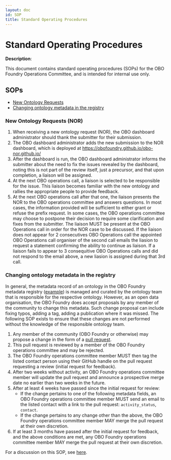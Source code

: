 ```yaml
---
layout: doc
id: SOP
title: Standard Operating Procedures
---
```

# Standard Operating Procedures

**Description**:  
 
This document contains standard operating procedures (SOPs) for the OBO Foundry Operations Committee, and is intended for internal use only.

## SOPs
- [New Ontology Requests](#NOR)
- [Changing ontology metadata in the registry](#META)

<a name="NOR"></a> 
### New Ontology Requests (NOR) 

1. When receiving a new ontology request (NOR), the OBO dashboard administrator should thank the submitter for their submission.
1. The OBO dashboard administrator adds the new submission to the NOR dashboard, which is deployed at https://obofoundry.github.io/obo-nor.github.io/
1. After the dashboard is run, the OBO dashboard administrator informs the submitter about the need to fix the issues revealed by the dashboard, noting this is not part of the review itself, just a precursor, and that upon completion, a liaison will be assigned.
1. At the next OBO operations call, a liaison is selected to be responsible for the issue. This liaison becomes familiar with the new ontology and rallies the appropriate people to provide feedback.
1. At the next OBO operations call after that one, the liaison presents the NOR to the OBO operations committee and answers questions. In most cases, the information provided will be sufficient to either grant or refuse the prefix request. In some cases, the OBO operations committee may choose to postpone their decision to require some clarification and fixes from the submitter.
The liaison MUST be present at the OBO Operations call in order for the NOR case to be discussed. If the liaison does not appear for 2 consecutives OBO Operations call the appointed OBO Operations call organiser of the second call emails the liasion to request a statement confirming the ability to continue as liaison. If a liaison fails to appear to 3 consequitive OBO Operations calls and did not respond to the email above, a new liasion is assigned during that 3rd call.

<a name="META"></a> 
### Changing ontology metadata in the registry

In general, the metadata record of an ontology in the OBO Foundry metadata registry ([example](https://github.com/OBOFoundry/OBOFoundry.github.io/blob/master/ontology/go.md)) is managed and curated by the ontology team that is responsible for the respective ontology. However, as an open data organisation, the OBO Foundry does accept proposals by any member of the community to change this metadata. Such change proposal can include fixing typos, adding a tag, adding a publication where it was missed. The following SOP exists to ensure that these changes are not performed without the knowledge of the responsible ontology team.

1. Any member of the community (OBO Foundry or otherwise) may propose a change in the form of a [pull request](https://docs.github.com/en/pull-requests/collaborating-with-pull-requests/proposing-changes-to-your-work-with-pull-requests/about-pull-requests).
2. This pull request is reviewed by a member of the OBO Foundry operations committee and may be rejected. 
3. The OBO Foundry operations committee member MUST then tag the listed contact person using their GitHub handle on the pull request requesting a review (initial request for feedback).
4. After two weeks without activity, an OBO Foundry operations committee member will update the pull request and announce a prospective merge date no earlier than two weeks in the future.
5. After at least 4 weeks have passed since the initial request for review:
   - If the change pertains to one of the following metadata fields, an OBO Foundry operations committee member MUST send an email to the listed contact with a link to the pull request: `activity_status`, `contact`.
   - If the change pertains to any change other than the above, the OBO Foundry operations committee member MAY merge the pull request at their own discretion.
6. If at least 3 months have passed after the initial request for feedback, and the above conditions are met, any OBO Foundry operations committee member MAY merge the pull request at their own discretion.

For a discussion on this SOP, see [here](https://github.com/OBOFoundry/OBOFoundry.github.io/issues/1848).
